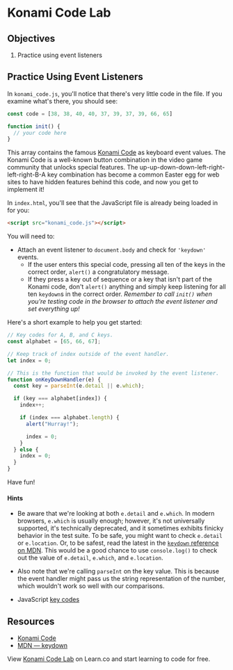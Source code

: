 # Konami Code Lab

## Objectives
1. Practice using event listeners

## Practice Using Event Listeners
In `konami_code.js`, you'll notice that there's very little code in the file. If you examine
what's there, you should see:
```js
const code = [38, 38, 40, 40, 37, 39, 37, 39, 66, 65]

function init() {
  // your code here
}
```

This array contains the famous [Konami Code](https://en.wikipedia.org/wiki/Konami_Code)
as keyboard event values. The Konami Code is a well-known button combination in the video
game community that unlocks special features. The up-up-down-down-left-right-left-right-B-A key combination has become a common Easter egg for web sites
to have hidden features behind this code, and now you get to implement it!

In `index.html`, you'll see that the JavaScript file is already being loaded in for you:
```html
<script src="konami_code.js"></script>
```

You will need to:
- Attach an event listener to `document.body` and check for `'keydown'` events. 
  - If the user enters this special code, pressing all ten of the keys in the correct order, `alert()` a congratulatory message. 
  - If they press a key out of sequence or a key that isn't part of the Konami code, don't `alert()` anything and simply keep listening for all ten `keydown`s in the correct order.
*Remember to call `init()` when you're testing code in the browser to attach the event listener and set everything up!*

Here's a short example to help you get started:
```js
// Key codes for A, B, and C keys.
const alphabet = [65, 66, 67];

// Keep track of index outside of the event handler.
let index = 0;

// This is the function that would be invoked by the event listener.
function onKeyDownHandler(e) {
  const key = parseInt(e.detail || e.which);

  if (key === alphabet[index]) {
    index++;

    if (index === alphabet.length) {
      alert("Hurray!");

      index = 0;
    }
  } else {
    index = 0;
  }
}
```

Have fun!

#### Hints
* Be aware that we're looking at both `e.detail` and `e.which`. In modern browsers, `e.which` is usually enough; however, it's not universally supported, it's technically
deprecated, and it sometimes exhibits finicky behavior in the test suite. To be safe, you
might want to check `e.detail` or `e.location`. Or, to be safest, read the latest in the
[`keydown` reference on MDN][keydown]. This would be a good chance to use `console.log()`
to check out the value of `e.detail`, `e.which`, and `e.location`.

* Also note that we're calling `parseInt` on the key value. This is because the event
handler might pass us the string representation of the number, which wouldn't work so well
with our comparisons.

* JavaScript [key codes](http://keycode.info/)

## Resources
- [Konami Code](https://en.wikipedia.org/wiki/Konami_Code)
- [MDN — keydown][keydown]

[keydown]: https://developer.mozilla.org/en-US/docs/Web/Events/keydown

<p class='util--hide'>View <a href='https://learn.co/lessons/konami-code-lab'>Konami Code Lab</a> on Learn.co and start learning to code for free.</p>
